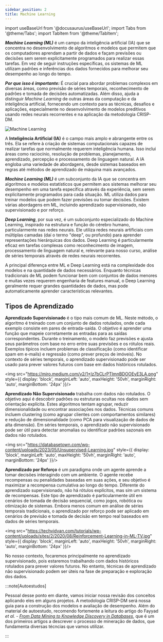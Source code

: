 ```yaml
---
sidebar_position: 2
title: Machine Learning
---
```


import useBaseUrl from '@docusaurus/useBaseUrl';
import Tabs from '@theme/Tabs';
import TabItem from '@theme/TabItem';

<!-- ## Em construção

<img src="https://media.tenor.com/5GvDbYxG-lQAAAAe/to-be-continued-one-piece.png" style={{ display: 'block', marginLeft: 'auto', maxHeight: '50vh', marginRight: 'auto', marginBottom: '24px' }}/> -->


***Machine Learning (ML)*** é um campo da inteligência artificial (IA) que se concentra no desenvolvimento de algoritmos e modelos que permitem que os computadores aprendam a partir de dados e façam previsões ou decisões sem serem explicitamente programados para realizar essas tarefas. Em vez de seguir instruções específicas, os sistemas de ML utilizam padrões e inferências dos dados fornecidos para melhorar seu desempenho ao longo do tempo.

***Por que isso é importante:*** É crucial para abordar problemas complexos em diversas áreas, como previsão de séries temporais, reconhecimento de padrões e tomada de decisões automatizadas. Além disso, ajuda a distinguir *Machine Learning* de outras áreas da computação e da inteligência artificial, fornecendo um contexto para as técnicas, desafios e aplicações, especialmente no desenvolvimento de modelos preditivos usando redes neurais recorrentes e na aplicação da metodologia CRISP-DM.

![Machine Learning](\img\machinelearning\IA-machine-learning-deep-learning.png)

A **Inteligência Artificial (IA)** é o campo mais amplo e abrangente entre os três. Ela se refere à criação de sistemas computacionais capazes de realizar tarefas que normalmente requerem inteligência humana. Isso inclui áreas como raciocínio, resolução de problemas, planejamento, aprendizado, percepção e processamento de linguagem natural. A IA engloba uma variedade de abordagens, desde sistemas baseados em regras até métodos de aprendizado de máquina mais avançados.

***Machine Learning (ML)*** é um subconjunto da IA que se concentra em algoritmos e modelos estatísticos que permitem aos sistemas melhorar seu desempenho em uma tarefa específica através da experiência, sem serem explicitamente programados para cada situação. ML utiliza dados para treinar modelos que podem fazer previsões ou tomar decisões. Existem várias abordagens em ML, incluindo aprendizado supervisionado, não supervisionado e por reforço.

***Deep Learning***, por sua vez, é um subconjunto especializado do Machine Learning, inspirado na estrutura e função do cérebro humano, particularmente nas redes neurais. Ele utiliza redes neurais artificiais com múltiplas camadas (daí o termo "deep", ou profundo) para aprender representações hierárquicas dos dados. Deep Learning é particularmente eficaz em tarefas complexas como reconhecimento de imagem, processamento de linguagem natural e, relevante para nosso curso, análise de séries temporais através de redes neurais recorrentes.

A principal diferença entre ML e Deep Learning está na complexidade dos modelos e na quantidade de dados necessários. Enquanto técnicas tradicionais de ML podem funcionar bem com conjuntos de dados menores e muitas vezes requerem engenharia de features manual, o Deep Learning geralmente requer grandes quantidades de dados, mas pode automaticamente aprender características relevantes.


## Tipos de Aprendizado

**Aprendizado Supervisionado** é o tipo mais comum de ML. Neste método, o algoritmo é treinado com um conjunto de dados rotulados, onde cada exemplo consiste em pares de entrada-saída. O objetivo é aprender uma função que mapeie corretamente as entradas para as saídas correspondentes. Durante o treinamento, o modelo faz previsões e ajusta seus parâmetros com base no erro entre suas previsões e os rótulos reais. Exemplos típicos incluem problemas de classificação (como identificar spam em e-mails) e regressão (como prever preços de imóveis). No contexto de séries temporais, o aprendizado supervisionado pode ser usado para prever valores futuros com base em dados históricos rotulados.

<img src="https://miro.medium.com/v2/1*Iz7bCLrPTImnBDOOEyE3LA.png" style={{ display: 'block', marginLeft: 'auto', maxHeight: '50vh', marginRight: 'auto', marginBottom: '24px' }}/>

**Aprendizado Não Supervisionado** trabalha com dados não rotulados. O objetivo aqui é descobrir padrões ou estruturas ocultas nos dados sem orientação explícita. Estes algoritmos tentam agrupar, reduzir dimensionalidade ou encontrar associações nos dados. Técnicas comuns incluem clustering (como agrupar clientes com comportamentos similares) e redução de dimensionalidade (como PCA para visualização de dados de alta dimensão). Em séries temporais, o aprendizado não supervisionado pode ser útil para detectar anomalias ou identificar padrões sazonais em dados não rotulados.

<img src="https://databasetown.com/wp-content/uploads/2023/05/Unsupervised-Learning.jpg" style={{ display: 'block', marginLeft: 'auto', maxHeight: '50vh', marginRight: 'auto', marginBottom: '24px' }}/>

**Aprendizado por Reforço** é um paradigma onde um agente aprende a tomar decisões interagindo com um ambiente. O agente recebe recompensas ou penalidades baseadas em suas ações, e seu objetivo é maximizar a recompensa cumulativa ao longo do tempo. Diferente do aprendizado supervisionado, não há rótulos explícitos, mas sim um sistema de recompensas. Este tipo de aprendizado é particularmente útil em cenários de tomada de decisão sequencial, como jogos, robótica ou otimização de sistemas. Embora menos comum em análise de séries temporais tradicionais, o aprendizado por reforço pode ser aplicado em cenários de previsão e tomada de decisão em tempo real baseados em dados de séries temporais.

<img src="https://techvidvan.com/tutorials/wp-content/uploads/sites/2/2020/08/Reinforcement-Learning-in-ML-TV.jpg" style={{ display: 'block', marginLeft: 'auto', maxHeight: '50vh', marginRight: 'auto', marginBottom: '24px' }}/>

No nosso contexto, focaremos principalmente no aprendizado supervisionado, pois estaremos trabalhando com dados históricos rotulados para prever valores futuros. No entanto, técnicas de aprendizado não supervisionado podem ser úteis na fase de preparação e exploração dos dados.

:::note[Autoestudos]

Pessoal desse ponto em diante, vamos iniciar nossa revisão dos conceitos aplicando eles em alguns projetos. A metodologia CRISP-DM será nossa guia para a construção dos modelos e avaliação de desempenho. Além do material de autoestudo, recomendo fortemente a leitura do artigo do Fayyad *et al.* - [*From Data Mining to Knowledge Discovery in Databases*](https://ojs.aaai.org/aimagazine/index.php/aimagazine/article/view/1230), que é um dos primeiros artigos a descrever o processo de mineração de dados, que fundamenta diversas técncias que vamos utilizar. 

:::



